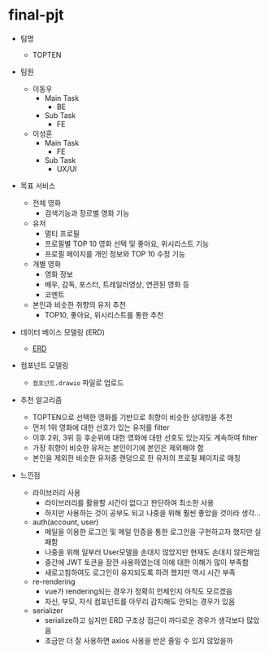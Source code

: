 # final-pjt

- 팀명

  - TOPTEN

- 팀원

  - 이동우
    - Main Task
        - BE
    - Sub Task
        - FE
  - 이성훈
    - Main Task
        - FE
    - Sub Task
        - UX/UI

- 목표 서비스

  - 전체 영화
    - 검색기능과 장르별 영화 기능
  - 유저
    - 멀티 프로필
    - 프로필별 TOP 10 영화 선택 및 좋아요, 위시리스트 기능
    - 프로필 페이지를 개인 정보와 TOP 10 수정 기능
  - 개별 영화
    - 영화 정보
    - 배우, 감독, 포스터, 트레일러영상, 연관된 영화 등
    - 코멘트
  - 본인과 비슷한 취향의 유저 추천
    - TOP10, 좋아요, 위시리스트를 통한 추천

- 데이터 베이스 모델링 (ERD)

  - [ERD](https://www.erdcloud.com/d/uSc6zDDhNZKH9s55v)

- 컴포넌트 모델링

  - `컴포넌트.drawio` 파일로 업로드

- 추천 알고리즘

  - TOPTEN으로 선택한 영화를 기반으로 취향이 비슷한 상대방을 추천
  - 먼저 1위 영화에 대한 선호가 있는 유저를 filter
  - 이후 2위, 3위 등 후순위에 대한 영화에 대한 선호도 있는지도 계속하여 filter
  - 가장 취향이 비슷한 유저는 본인이기에 본인은 제외해야 함
  - 본인을 제외한 비슷한 유저중 랜덩으로 한 유저의 프로필 페이지로 매칭

- 느낀점

  - 라이브러리 사용
    - 라이브러리를 활용할 시간이 없다고 판단하여 최소한 사용
    - 하지만 사용하는 것이 공부도 되고 나중을 위해 훨씬 좋았을 것이라 생각...
  - auth(account, user)
    - 메일을 이용한 로그인 및 메일 인증을 통한 로그인을 구현하고자 했지만 실패함
    - 나중을 위해 일부러 User모델을 손대지 않았지만 현재도 손대지 않은채임
    - 중간에 JWT 토큰을 잠깐 사용하였는데 이에 대한 이해가 많이 부족함
    - 새로고침하여도 로그인이 유지되도록 하려 했지만 역시 시간 부족
  - re-rendering
    - vue가 rendering되는 경우가 정확히 언제인지 아직도 모르겠음
    - 자신, 부모, 자식 컴포넌트를 아무리 감지해도 안되는 경우가 있음
  - serializer
    - serialize하고 싶지만 ERD 구조상 접근이 까다로운 경우가 생각보다 많았음
    - 조금만 더 잘 사용하면 axios 사용을 반은 줄일 수 있지 않았을까
